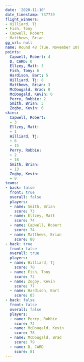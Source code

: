```yaml
---
date: '2020-11-10'
date_timestamp: 737739
flight_winners:
- Hilliard, Tj
- Fish, Tony
- Capwell, Robert
- Matthews, Brian
gg_url: null
name: Round 48 (Tue, November 10)
points:
  Capwell, Robert: 4
  D, CARD: 0
  Ellzey, Matt: 3
  Fish, Tony: 6
  Hardison, Bart: 5
  Hilliard, Tj: 8
  Matthews, Brian: 3
  McDougald, Brad: 0
  McDougald, Kevin: 0
  Perry, Robbie: 2
  Smith, Brian: 3
  Zogby, Kevin: 6
skins:
  Capwell, Robert:
  - 3
  Ellzey, Matt:
  - 1
  Hilliard, Tj:
  - 6
  - 15
  Perry, Robbie:
  - 2
  - 18
  Smith, Brian:
  - 13
  Zogby, Kevin:
  - 8
teams:
- back: false
  front: true
  overall: false
  players:
  - name: Smith, Brian
    score: 73
  - name: Ellzey, Matt
    score: 74
  - name: Capwell, Robert
    score: 74
  - name: Matthews, Brian
    score: 80
- back: true
  front: false
  overall: true
  players:
  - name: Hilliard, Tj
    score: 70
  - name: Fish, Tony
    score: 72
  - name: Zogby, Kevin
    score: 77
  - name: Hardison, Bart
    score: 85
- back: false
  front: false
  overall: false
  players:
  - name: Perry, Robbie
    score: 72
  - name: McDougald, Kevin
    score: 78
  - name: McDougald, Brad
    score: 79
  - name: D, CARD
    score: 81
---
```

